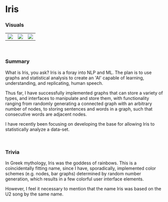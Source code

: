 <h1> Iris </h1>

<h3> Visuals </h3>
<table>
<tr>
<td><img src="https://github.com/hacktheverse/Iris/blob/master/src/screenshots/IrisScreenShot4.png?raw=true"/></td>
<td><img src="https://github.com/hacktheverse/Iris/blob/master/src/screenshots/IrisScreenShot3.png"/></td>
<td><img src="https://github.com/hacktheverse/Iris/blob/master/src/screenshots/IrisScreenShot1.png"/></td>
</tr>
</table>
</br>

<h3> Summary </h3>
<p> What is Iris, you ask? Iris is a foray into NLP and ML. The plan is to use graphs and statistical analysis to create 
an 'AI' capable of learning, understanding, and replicating, human speech. </p>
<p> Thus far, I have successfully implemented graphs that can store a variety of types, and interfaces to manipulate 
and store them, with functionality ranging from randomly generating a connected graph with an arbitrary number of nodes,
to storing sentences and words in a graph, such that consecutive words are adjacent nodes. </p>
<p> I have recently been focusing on developing the base for allowing Iris to statistically analyze a data-set. </p>
</br>

<h3> Trivia </h3>
<p> In Greek mythology, Iris was the goddess of rainbows. This is a coincidentally fitting name, since I
 have, sporadically, implemented color schemes (e.g. nodes, bar graphs) determined by random number generation,
 which results in a few colorful user interface elements. </p>
<p> However, I feel it necessary to mention that the name Iris was based on the U2 song by the same name. </p>
